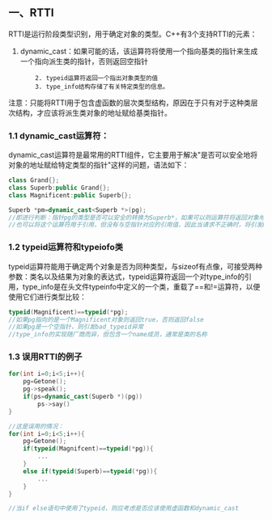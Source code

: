 ## 一、RTTI

​	RTTI是运行阶段类型识别，用于确定对象的类型。C++有3个支持RTTI的元素：

1.  dynamic_cast：如果可能的话，该运算符将使用一个指向基类的指针来生成一个指向派生类的指针，否则返回空指针

     		2. typeid运算符返回一个指出对象类型的值
     		3. type_info结构存储了有关特定类型的信息。

注意：只能将RTTI用于包含虚函数的层次类型结构，原因在于只有对于这种类层次结构，才应该将派生类对象的地址赋给基类指针。

### 1.1 dynamic_cast运算符：

​	dynamic_cast运算符是最常用的RTTI组件，它主要用于解决"是否可以安全地将对象的地址赋给特定类型的指针"这样的问题，语法如下：

```c++
class Grand{};
class Superb:public Grand{};
class Magnificent:public Superb{};

Superb *pm=dynamic_cast<Superb *>(pg);
//即进行判断：指针pg的类型是否可以安全的转换为Superb*，如果可以则运算符将返回对象地址，否则返回空指针
//也可以将这个运算符用于引用，但没有与空指针对应的引用值，因此当请求不正确时，将引发bad_cast异常
```

### 1.2 typeid运算符和typeiofo类

​	typeid运算符能用于确定两个对象是否为同种类型，与sizeof有点像，可接受两种参数：类名以及结果为对象的表达式，typeid运算符返回一个对type_info的引用，type_info是在头文件typeinfo中定义的一个类，重载了==和!=运算符，以便使用它们进行类型比较：

```c++
typeid(Magnificent)==typeid(*pg);
//如果pg指向的是一个Magnificent对象则返回true，否则返回false
//如果pg是一个空指针，则引发bad_typeid异常
//type_info的实现随厂商而异，但包含一个name成员，通常是类的名称
```

### 1.3 误用RTTI的例子

```c++
for(int i=0;i<5;i++){
    pg=Getone();
    pg->speak();
    if(ps=dynamic_cast(Superb *)(pg))
        ps->say()
}

//这是误用的情况：
for(int i=0;i<5;i++){
    pg=Getone();
    if(typeid(Magnifcent)==typeid(*pg)){
        ...
    }
    else if(typeid(Superb)==typeid(*pg)){
        ...
    }
}

//当if else语句中使用了typeid，则应考虑是否应该使用虚函数和dynamic_cast
```

